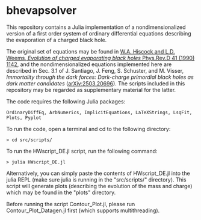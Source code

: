 # bhevapsolver

This repository contains a Julia implementation of a nondimensionalized version of a first order system of ordinary differential equations describing the evaporation of a charged black hole.

The original set of equations may be found in [W.A. Hiscock and L.D. Weems, *Evolution of charged evaporating black holes* Phys.Rev.D 41 (1990) 1142](https://doi.org/10.1103/PhysRevD.41.1142), and the nondimensionalized equations implemented here are described in Sec. 3.1 of J. Santiago, J. Feng, S. Schuster, and M. Visser, *Immortality through the dark forces: Dark-charge primordial black holes as dark matter candidates* ([arXiv:2503.20696](https://arxiv.org/abs/2503.20696)). The scripts included in this repository may be regarded as supplementary material for the latter.

The code requires the 
following Julia packages:

    OrdinaryDiffEq, ArbNumerics, ImplicitEquations, LaTeXStrings, LsqFit, Plots, Pyplot
    
To run the code, open a terminal and cd to the following directory:

    > cd src/scripts/

To run the HWscript_DE.jl script, run the following command:

    > julia HWscript_DE.jl

Alternatively, you can simply paste the contents of HWscript_DE.jl into the julia REPL (make sure julia is running in the "src/scripts/" directory). This script will generate plots (describing the evolution of the mass and charge) which may be found in the "plots" directory.

Before running the script Contour_Plot.jl, please run Contour_Plot_Datagen.jl first (which supports multithreading).
